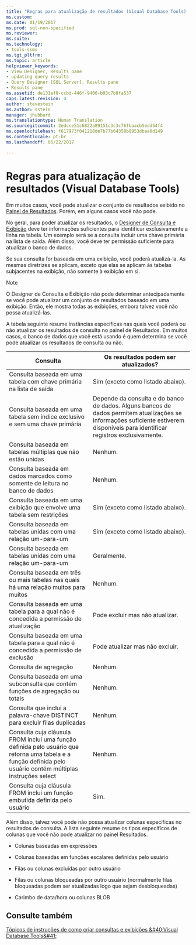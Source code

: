 ```yaml
---
title: "Regras para atualização de resultados (Visual Database Tools) | Microsoft Docs"
ms.custom: 
ms.date: 01/19/2017
ms.prod: sql-non-specified
ms.reviewer: 
ms.suite: 
ms.technology:
- tools-ssms
ms.tgt_pltfrm: 
ms.topic: article
helpviewer_keywords:
- View Designer, Results pane
- updating query results
- Query Designer [SQL Server], Results pane
- Results pane
ms.assetid: de131ef0-ccbd-446f-9400-b93c7b8fa537
caps.latest.revision: 4
author: stevestein
ms.author: sstein
manager: jhubbard
ms.translationtype: Human Translation
ms.sourcegitcommit: 2edcce51c6822a89151c3c3c76fbaacb5edd54f4
ms.openlocfilehash: f617973f041218de7b77b64350b8953dbaa0d149
ms.contentlocale: pt-br
ms.lasthandoff: 06/22/2017

---
```

# <a name="rules-for-updating-results-visual-database-tools"></a>Regras para atualização de resultados (Visual Database Tools)
Em muitos casos, você pode atualizar o conjunto de resultados exibido no [Painel de Resultados](../../ssms/visual-db-tools/results-pane-visual-database-tools.md). Porém, em alguns casos você não pode.  
  
No geral, para poder atualizar os resultados, o [Designer de Consulta e Exibição](../../ssms/visual-db-tools/query-and-view-designer-tools-visual-database-tools.md) deve ter informações suficientes para identificar exclusivamente a linha na tabela. Um exemplo será se a consulta incluir uma chave primária na lista de saída. Além disso, você deve ter permissão suficiente para atualizar o banco de dados.  
  
Se sua consulta for baseada em uma exibição, você poderá atualizá-la. As mesmas diretrizes se aplicam, exceto que elas se aplicam às tabelas subjacentes na exibição, não somente à exibição em si.  
  
> [!NOTE]  
> O Designer de Consulta e Exibição não pode determinar antecipadamente se você pode atualizar um conjunto de resultados baseado em uma exibição. Então, ele mostra todas as exibições, embora talvez você não possa atualizá-las.  
  
A tabela seguinte resume instâncias específicas nas quais você poderá ou não atualizar os resultados de consulta no painel de Resultados. Em muitos casos, o banco de dados que você está usando é quem determina se você pode atualizar os resultados de consulta ou não.  
  
|Consulta|Os resultados podem ser atualizados?|  
|---------|---------------------------|  
|Consulta baseada em uma tabela com chave primária na lista de saída|Sim (exceto como listado abaixo).|  
|Consulta baseada em uma tabela sem índice exclusivo e sem uma chave primária|Depende da consulta e do banco de dados. Alguns bancos de dados permitem atualizações se informações suficiente estiverem disponíveis para identificar registros exclusivamente.|  
|Consulta baseada em tabelas múltiplas que não estão unidas|Nenhum.|  
|Consulta baseada em dados marcados como somente de leitura no banco de dados|Nenhum.|  
|Consulta baseada em uma exibição que envolve uma tabela sem restrições|Sim (exceto como listado abaixo).|  
|Consulta baseada em tabelas unidas com uma relação um-para-um|Sim (exceto como listado abaixo).|  
|Consulta baseada em tabelas unidas com uma relação um-para-um|Geralmente.|  
|Consulta baseada em três ou mais tabelas nas quais há uma relação muitos para muitos|Nenhum.|  
|Consulta baseada em uma tabela para a qual não é concedida a permissão de atualização|Pode excluir mas não atualizar.|  
|Consulta baseada em uma tabela para a qual não é concedida a permissão de exclusão|Pode atualizar mas não excluir.|  
|Consulta de agregação|Nenhum.|  
|Consulta baseada em uma subconsulta que contém funções de agregação ou totais|Nenhum.|  
|Consulta que inclui a palavra-chave DISTINCT para excluir filas duplicadas|Nenhum.|  
|Consulta cuja cláusula FROM inclui uma função definida pelo usuário que retorna uma tabela e a função definida pelo usuário contém múltiplas instruções select|Nenhum.|  
|Consulta cuja cláusula FROM inclui um função embutida definida pelo usuário|Sim.|  
  
Além disso, talvez você pode não possa atualizar colunas específicas no resultados de consulta. A lista seguinte resume os tipos específicos de colunas que você não pode atualizar no painel Resultados.  
  
-   Colunas baseadas em expressões  
  
-   Colunas baseadas em funções escalares definidas pelo usuário  
  
-   Filas ou colunas excluídas por outro usuário  
  
-   Filas ou colunas bloqueadas por outro usuário (normalmente filas bloqueadas podem ser atualizadas logo que sejam desbloqueadas)  
  
-   Carimbo de data/hora ou colunas BLOB  
  
## <a name="see-also"></a>Consulte também  
[Tópicos de instruções de como criar consultas e exibições &amp;#40;Visual Database Tools&amp;#41;](../../ssms/visual-db-tools/design-queries-and-views-how-to-topics-visual-database-tools.md)  
  

